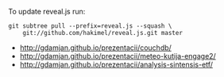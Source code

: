 To update reveal.js run:

    git subtree pull --prefix=reveal.js --squash \
        git://github.com/hakimel/reveal.js.git master

* http://gdamjan.github.io/prezentacii/couchdb/
* http://gdamjan.github.io/prezentacii/meteo-kutija-engage2/
* http://gdamjan.github.io/prezentacii/analysis-sintensis-etf/
